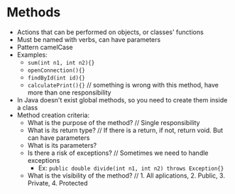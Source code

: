 # Methods

- Actions that can be performed on objects, or classes' functions
- Must be named with verbs, can have parameters
- Pattern camelCase
- Examples:
  - `sum(int n1, int n2){}`
  - `openConnection(){}`
  - `findById(int id){}`
  - `calculatePrint(){}` // something is wrong with this method, have more than one responsibility
- In Java doesn't exist global methods, so you need to create them inside a class
- Method creation criteria:
  - What is the purpose of the method? // Single responsibility
  - What is its return type? // If there is a return, if not, return void. But can have parameters
  - What is its parameters?
  - Is there a risk of exceptions? // Sometimes we need to handle exceptions
    - Ex: `public double divide(int n1, int n2) throws Exception{}`
  - What is the visibility of the method? // 1. All aplications, 2. Public, 3. Private, 4. Protected
